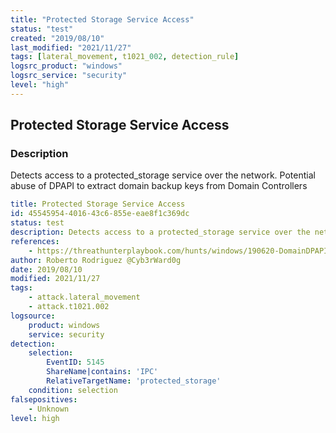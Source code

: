 ```yaml
---
title: "Protected Storage Service Access"
status: "test"
created: "2019/08/10"
last_modified: "2021/11/27"
tags: [lateral_movement, t1021_002, detection_rule]
logsrc_product: "windows"
logsrc_service: "security"
level: "high"
---
```


## Protected Storage Service Access

### Description

Detects access to a protected_storage service over the network. Potential abuse of DPAPI to extract domain backup keys from Domain Controllers

```yml
title: Protected Storage Service Access
id: 45545954-4016-43c6-855e-eae8f1c369dc
status: test
description: Detects access to a protected_storage service over the network. Potential abuse of DPAPI to extract domain backup keys from Domain Controllers
references:
    - https://threathunterplaybook.com/hunts/windows/190620-DomainDPAPIBackupKeyExtraction/notebook.html
author: Roberto Rodriguez @Cyb3rWard0g
date: 2019/08/10
modified: 2021/11/27
tags:
    - attack.lateral_movement
    - attack.t1021.002
logsource:
    product: windows
    service: security
detection:
    selection:
        EventID: 5145
        ShareName|contains: 'IPC'
        RelativeTargetName: 'protected_storage'
    condition: selection
falsepositives:
    - Unknown
level: high

```
